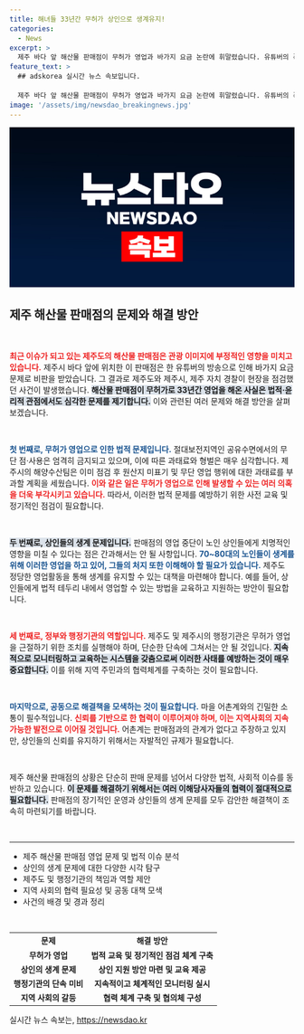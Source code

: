 ```yaml
---
title: 해녀들 33년간 무허가 상인으로 생계유지!
categories:
  - News
excerpt: >
  제주 바다 앞 해산물 판매점이 무허가 영업과 바가지 요금 논란에 휘말렸습니다. 유튜버의 폭로 이후 점검을 실시하자, 33년간 불법 영업이 드러났으며 생계 문제로 상인들은 신음하고 있습니다. 클릭해 자세한 내용을 확인하세요!
feature_text: >
  ## adskorea 실시간 뉴스 속보입니다.

  제주 바다 앞 해산물 판매점이 무허가 영업과 바가지 요금 논란에 휘말렸습니다. 유튜버의 폭로 이후 점검을 실시하자, 33년간 불법 영업이 드러났으며 생계 문제로 상인들은 신음하고 있습니다. 클릭해 자세한 내용을 확인하세요!
image: '/assets/img/newsdao_breakingnews.jpg'
---
```


<p><img src="/assets/img/newsdao_breakingnews.jpg" alt="adskorea 속보" /></p>

<h2 data-ke-size="size26">제주 해산물 판매점의 문제와 해결 방안</h2>

<p data-ke-size="size16">&nbsp;</p>

<p><b><span style="color: #ee2323;">최근 이슈가 되고 있는 제주도의 해산물 판매점은 관광 이미지에 부정적인 영향을 미치고 있습니다.</span></b> 제주시 바다 앞에 위치한 이 판매점은 한 유튜버의 방송으로 인해 바가지 요금 문제로 비판을 받았습니다. 그 결과로 제주도와 제주시, 제주 자치 경찰이 현장을 점검했던 사건이 발생했습니다. <b><span style="background-color: #21538527;">해산물 판매점이 무허가로 33년간 영업을 해온 사실은 법적·윤리적 관점에서도 심각한 문제를 제기합니다.</span></b> 이와 관련된 여러 문제와 해결 방안을 살펴보겠습니다.</p>

<p data-ke-size="size16">&nbsp;</p>

<p><b><span style="color: #1a5490;">첫 번째로, 무허가 영업으로 인한 법적 문제입니다.</span></b> 절대보전지역인 공유수면에서의 무단 점·사용은 엄격히 금지되고 있으며, 이에 따른 과태료와 형벌은 매우 심각합니다. 제주시의 해양수산팀은 이미 점검 후 원산지 미표기 및 무단 영업 행위에 대한 과태료를 부과할 계획을 세웠습니다. <b><span style="color: #ee2323;">이와 같은 일은 무허가 영업으로 인해 발생할 수 있는 여러 의혹을 더욱 부각시키고 있습니다.</span></b> 따라서, 이러한 법적 문제를 예방하기 위한 사전 교육 및 정기적인 점검이 필요합니다.</p>

<p data-ke-size="size16">&nbsp;</p>

<p><b><span style="background-color: #21538527;">두 번째로, 상인들의 생계 문제입니다.</span></b> 판매점의 영업 중단이 노인 상인들에게 치명적인 영향을 미칠 수 있다는 점은 간과해서는 안 될 사항입니다. <b><span style="color: #1a5490;">70~80대의 노인들이 생계를 위해 이러한 영업을 하고 있어, 그들의 처지 또한 이해해야 할 필요가 있습니다.</span></b> 제주도 정당한 영업활동을 통해 생계를 유지할 수 있는 대책을 마련해야 합니다. 예를 들어, 상인들에게 법적 테두리 내에서 영업할 수 있는 방법을 교육하고 지원하는 방안이 필요합니다.</p>

<p data-ke-size="size16">&nbsp;</p>

<p><b><span style="color: #ee2323;">세 번째로, 정부와 행정기관의 역할입니다.</span></b> 제주도 및 제주시의 행정기관은 무허가 영업을 근절하기 위한 조치를 실행해야 하며, 단순한 단속에 그쳐서는 안 될 것입니다. <b><span style="background-color: #21538527;">지속적으로 모니터링하고 교육하는 시스템을 갖춤으로써 이러한 사태를 예방하는 것이 매우 중요합니다.</span></b> 이를 위해 지역 주민과의 협력체계를 구축하는 것이 필요합니다. </p>

<p data-ke-size="size16">&nbsp;</p>

<p><b><span style="color: #1a5490;">마지막으로, 공동으로 해결책을 모색하는 것이 필요합니다.</span></b> 마을 어촌계와의 긴밀한 소통이 필수적입니다. <b><span style="color: #ee2323;">신뢰를 기반으로 한 협력이 이루어져야 하며, 이는 지역사회의 지속 가능한 발전으로 이어질 것입니다.</span></b> 어촌계는 판매점과의 관계가 없다고 주장하고 있지만, 상인들의 신뢰를 유지하기 위해서는 자발적인 규제가 필요합니다. </p>

<p data-ke-size="size16">&nbsp;</p>

<p data-ke-size="size16">제주 해산물 판매점의 상황은 단순히 판매 문제를 넘어서 다양한 법적, 사회적 이슈를 동반하고 있습니다. <b><span style="background-color: #21538527;">이 문제를 해결하기 위해서는 여러 이해당사자들의 협력이 절대적으로 필요합니다.</span></b> 판매점의 장기적인 운영과 상인들의 생계 문제를 모두 감안한 해결책이 조속히 마련되기를 바랍니다.</p>

<p data-ke-size="size16">&nbsp;</p>

<hr>

<ul>
<li>제주 해산물 판매점 영업 문제 및 법적 이슈 분석</li>
<li>상인의 생계 문제에 대한 다양한 시각 탐구</li>
<li>제주도 및 행정기관의 책임과 역할 제안</li>
<li>지역 사회의 협력 필요성 및 공동 대책 모색</li>
<li>사건의 배경 및 경과 정리</li>
</ul>

<p data-ke-size="size16">&nbsp;</p>

<table style="width: 100%; border-collapse: collapse;">
  <tr>
    <th style="text-align: center;"><b>문제</b></th>
    <th style="text-align: center;"><b>해결 방안</b></th>
  </tr>
  <tr>
    <td style="text-align: center; height: 17px;"><b>무허가 영업</b></td>
    <td style="text-align: center; height: 17px;"><b>법적 교육 및 정기적인 점검 체계 구축</b></td>
  </tr>
  <tr>
    <td style="text-align: center; height: 17px;"><b>상인의 생계 문제</b></td>
    <td style="text-align: center; height: 17px;"><b>상인 지원 방안 마련 및 교육 제공</b></td>
  </tr>
  <tr>
    <td style="text-align: center; height: 17px;"><b>행정기관의 단속 미비</b></td>
    <td style="text-align: center; height: 17px;"><b>지속적이고 체계적인 모니터링 실시</b></td>
  </tr>
  <tr>
    <td style="text-align: center; height: 17px;"><b>지역 사회의 갈등</b></td>
    <td style="text-align: center; height: 17px;"><b>협력 체계 구축 및 협의체 구성</b></td>
  </tr>
</table>
실시간 뉴스 속보는, <a href="https://newsdao.kr" rel="dofollow">https://newsdao.kr</a>



